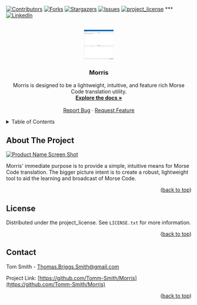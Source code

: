 <!-- Improved compatibility of back to top link: See: https://github.com/othneildrew/Best-README-Template/pull/73 -->
<a id="readme-top"></a>
<!--
*** Thanks for checking out the Best-README-Template. If you have a suggestion
*** that would make this better, please fork the repo and create a pull request
*** or simply open an issue with the tag "enhancement".
*** Don't forget to give the project a star!
*** Thanks again! Now go create something AMAZING! :D
-->



<!-- PROJECT SHIELDS -->
<!--
*** I'm using markdown "reference style" links for readability.
*** Reference links are enclosed in brackets [ ] instead of parentheses ( ).
*** See the bottom of this document for the declaration of the reference variables
*** for contributors-url, forks-url, etc. This is an optional, concise syntax you may use.
*** https://www.markdownguide.org/basic-syntax/#reference-style-links
-->
[![Contributors][contributors-shield]][contributors-url]
[![Forks][forks-shield]][forks-url]
[![Stargazers][stars-shield]][stars-url]
[![Issues][issues-shield]][issues-url]
[![project_license][license-shield]][license-url]
*** [![LinkedIn][linkedin-shield]][linkedin-url]



<!-- PROJECT LOGO -->
<br />
<div align="center">
  <a href="https://github.com/Tomm-Smith/Morris">
    <img src="Morris-Example.jpg" alt="Logo" width="80" height="80">
  </a>

<h3 align="center">Morris</h3>

  <p align="center">
    Morris is designed to be a lightweight, intuitive, and feature rich Morse Code translation utility.
    <br />
    <a href="https://github.com/Tomm-Smith/Morris"><strong>Explore the docs »</strong></a>
    <br />
    <br />
    <a href="https://github.com/Tomm-Smith/Morris/issues/new?labels=bug&template=bug-report---.md">Report Bug</a>
    &middot;
    <a href="https://github.com/Tomm-Smith/Morris/issues/new?labels=enhancement&template=feature-request---.md">Request Feature</a>
  </p>
</div>



<!-- TABLE OF CONTENTS -->
<details>
  <summary>Table of Contents</summary>
  <ol>
    <li>
      <a href="#about-the-project">About The Project</a>
      <ul>
        <li><a href="#built-with">Built With</a></li>
      </ul>
    </li>
    <li>
      <a href="#getting-started">Getting Started</a>
      <ul>
        <li><a href="#prerequisites">Prerequisites</a></li>
        <li><a href="#installation">Installation</a></li>
      </ul>
    </li>
    <li><a href="#usage">Usage</a></li>
    <li><a href="#roadmap">Roadmap</a></li>
    <li><a href="#contributing">Contributing</a></li>
    <li><a href="#license">License</a></li>
    <li><a href="#contact">Contact</a></li>
    <li><a href="#acknowledgments">Acknowledgments</a></li>
  </ol>
</details>



<!-- ABOUT THE PROJECT -->
## About The Project

[![Product Name Screen Shot][product-screenshot]](Morris-Example.jpg)

Morris' immediate purpose is to provide a simple, intuitive means for Morse Code translation. The bigger picture intent is to create a robust, lightweight tool to aid the learning and broadcast of Morse Code.

<p align="right">(<a href="#readme-top">back to top</a>)</p>




<!-- GETTING STARTED 
## Getting Started

This is an example of how you may give instructions on setting up your project locally.
To get a local copy up and running follow these simple example steps.

### Prerequisites

This is an example of how to list things you need to use the software and how to install them.
* npm
  ```sh
  npm install npm@latest -g
  ```

### Installation

1. Get a free API Key at [https://example.com](https://example.com)
2. Clone the repo
   ```sh
   git clone https://github.com/Tomm-Smith/Morris.git
   ```
3. Install NPM packages
   ```sh
   npm install
   ```
4. Enter your API in `config.js`
   ```js
   const API_KEY = 'ENTER YOUR API';
   ```
5. Change git remote url to avoid accidental pushes to base project
   ```sh
   git remote set-url origin Tomm-Smith/Morris
   git remote -v # confirm the changes
   ```

<p align="right">(<a href="#readme-top">back to top</a>)</p>
-->

<!-- LICENSE -->
## License

Distributed under the project_license. See `LICENSE.txt` for more information.

<p align="right">(<a href="#readme-top">back to top</a>)</p>



<!-- CONTACT -->
## Contact

Tom Smith - Thomas.Briggs.Smith@gmail.com

Project Link: [https://github.com/Tomm-Smith/Morris](https://github.com/Tomm-Smith/Morris)

<p align="right">(<a href="#readme-top">back to top</a>)</p>



<!-- MARKDOWN LINKS & IMAGES -->
<!-- https://www.markdownguide.org/basic-syntax/#reference-style-links -->
[contributors-shield]: https://img.shields.io/github/contributors/Tomm-Smith/Morris.svg?style=for-the-badge
[contributors-url]: https://github.com/Tomm-Smith/Morris/graphs/contributors
[forks-shield]: https://img.shields.io/github/forks/Tomm-Smith/Morris.svg?style=for-the-badge
[forks-url]: https://github.com/Tomm-Smith/Morris/network/members
[stars-shield]: https://img.shields.io/github/stars/Tomm-Smith/Morris.svg?style=for-the-badge
[stars-url]: https://github.com/Tomm-Smith/Morris/stargazers
[issues-shield]: https://img.shields.io/github/issues/Tomm-Smith/Morris.svg?style=for-the-badge
[issues-url]: https://github.com/Tomm-Smith/Morris/issues
[license-shield]: https://img.shields.io/github/license/Tomm-Smith/Morris.svg?style=for-the-badge
[license-url]: https://github.com/Tomm-Smith/Morris/blob/master/LICENSE.txt
[linkedin-shield]: https://img.shields.io/badge/-LinkedIn-black.svg?style=for-the-badge&logo=linkedin&colorB=555
[linkedin-url]: https://linkedin.com/in/linkedin_username
[product-screenshot]: images/screenshot.png
[Next.js]: https://img.shields.io/badge/next.js-000000?style=for-the-badge&logo=nextdotjs&logoColor=white
[Next-url]: https://nextjs.org/
[React.js]: https://img.shields.io/badge/React-20232A?style=for-the-badge&logo=react&logoColor=61DAFB
[React-url]: https://reactjs.org/
[Vue.js]: https://img.shields.io/badge/Vue.js-35495E?style=for-the-badge&logo=vuedotjs&logoColor=4FC08D
[Vue-url]: https://vuejs.org/
[Angular.io]: https://img.shields.io/badge/Angular-DD0031?style=for-the-badge&logo=angular&logoColor=white
[Angular-url]: https://angular.io/
[Svelte.dev]: https://img.shields.io/badge/Svelte-4A4A55?style=for-the-badge&logo=svelte&logoColor=FF3E00
[Svelte-url]: https://svelte.dev/
[Laravel.com]: https://img.shields.io/badge/Laravel-FF2D20?style=for-the-badge&logo=laravel&logoColor=white
[Laravel-url]: https://laravel.com
[Bootstrap.com]: https://img.shields.io/badge/Bootstrap-563D7C?style=for-the-badge&logo=bootstrap&logoColor=white
[Bootstrap-url]: https://getbootstrap.com
[JQuery.com]: https://img.shields.io/badge/jQuery-0769AD?style=for-the-badge&logo=jquery&logoColor=white
[JQuery-url]: https://jquery.com 
